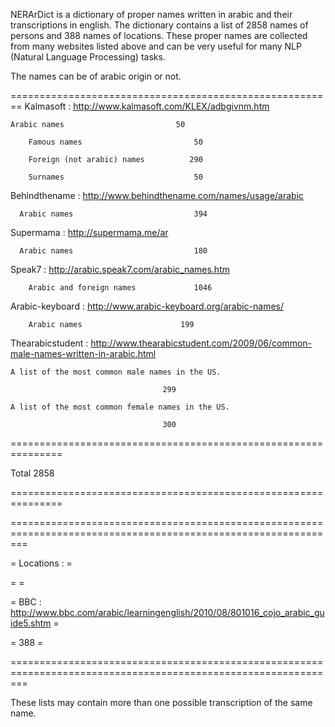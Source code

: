 NERArDict is a dictionary of proper names written in arabic and their transcriptions in english. The dictionary contains a list of 2858 names of persons and 388 names of locations. These proper names are collected from many websites listed above and can be very useful for many NLP (Natural Language Processing) tasks. 

The names can be of arabic origin or not.

========================================================
Kalmasoft : http://www.kalmasoft.com/KLEX/adbgivnm.htm

	Arabic names			           	 50

      	Famous names			           	 50

      	Foreign (not arabic) names			290

      	Surnames			               	 50

Behindthename : http://www.behindthename.com/names/usage/arabic 

      Arabic names                			 394

Supermama : http://supermama.me/ar

      Arabic names                			 180     

Speak7 : http://arabic.speak7.com/arabic_names.htm

	    Arabic and foreign names 	 		 1046	

Arabic-keyboard : http://www.arabic-keyboard.org/arabic-names/

	    Arabic names 			          199

Thearabicstudent : http://www.thearabicstudent.com/2009/06/common-male-names-written-in-arabic.html

	A list of the most common male names in the US.

					                  299

	A list of the most common female names in the US.

					                  300

===============================================================

Total					                 2858					

===============================================================


===============================================================================================================

= Locations :												      =

=													      =

= BBC : http://www.bbc.com/arabic/learningenglish/2010/08/801016_cojo_arabic_guide5.shtm	              =

=					                  388						      =

===============================================================================================================

These lists may contain more than one possible transcription of the same name.

